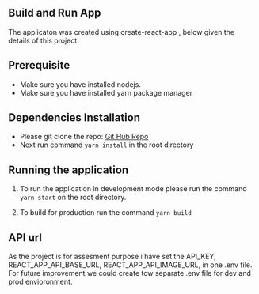 ## Build and Run App

The applicaton was created using create-react-app , below given the details of this project.

## Prerequisite

- Make sure you have installed nodejs.
- Make sure you have installed yarn package manager

## Dependencies Installation

- Please git clone the repo: [Git Hub Repo](https://github.com/fave-interviews/soum21-20210217.git)
- Next run command `yarn install` in the root directory

## Running the application

1. To run the application in development mode please run the command `yarn start` on the root directory.

2. To build for production run the command `yarn build`

## API url

As the project is for assesment purpose i have set the API_KEY, REACT_APP_API_BASE_URL, REACT_APP_API_IMAGE_URL, in one .env file. For future improvement 
we could create tow separate .env file for dev and prod envioronment.

